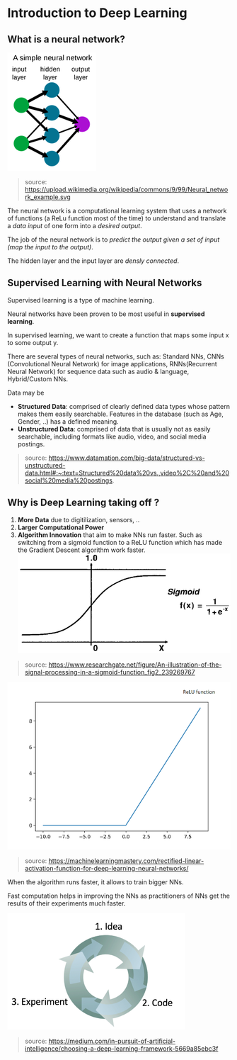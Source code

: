 # Introduction to Deep Learning

## What is a neural network?
![](../Images/neural-network.png)
>source: https://upload.wikimedia.org/wikipedia/commons/9/99/Neural_network_example.svg

The neural network is a computational learning system that uses a network of functions (a ReLu function most of the time) to understand and translate a *data input* of one form into a *desired output*.

The job of the neural network is to *predict the output given a set of input (map the input to the output)*.

The hidden layer and the input layer are *densly connected*.


## Supervised Learning with Neural Networks
Supervised learning is a type of machine learning.

Neural networks have been proven to be most useful in **supervised learning**.

In supervised learning, we want to create a function that maps some input x to some output y.

There are several types of neural networks, such as: Standard NNs, CNNs (Convolutional Neural Network) for image applications, 
RNNs(Recurrent Neural Network) for sequence data such as audio & language, Hybrid/Custom NNs.

Data may be
- **Structured Data**: comprised of clearly defined data types whose pattern makes them easily searchable. Features in the database (such as Age, Gender, ..) has a defined meaning.
- **Unstructured Data**: comprised of data that is usually not as easily searchable, including formats like audio, video, and social media postings.
>source: https://www.datamation.com/big-data/structured-vs-unstructured-data.html#:~:text=Structured%20data%20vs.,video%2C%20and%20social%20media%20postings.


## Why is Deep Learning taking off ?
1. **More Data** due to digitilization, sensors, ..
2. **Larger Computational Power** 
3. **Algorithm Innovation** that aim to make NNs run faster. Such as switching from a sigmoid function to a ReLU function which has made the Gradient Descent algorithm work faster.
![](../Images/sigmoid-function.png)
>source: https://www.researchgate.net/figure/An-illustration-of-the-signal-processing-in-a-sigmoid-function_fig2_239269767

![](../Images/relu-function.png)
>source: https://machinelearningmastery.com/rectified-linear-activation-function-for-deep-learning-neural-networks/

When the algorithm runs faster, it allows to train bigger NNs.

Fast computation helps in improving the NNs as practitioners of NNs get the results of their experiments much faster.

![](../Images/idea-code-exp.png)
>source: https://medium.com/in-pursuit-of-artificial-intelligence/choosing-a-deep-learning-framework-5669a85ebc3f